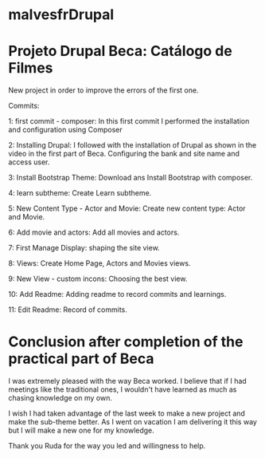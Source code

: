 # malvesfrDrupal

<h1>Projeto Drupal Beca: Catálogo de Filmes</h1>

<p> New project in order to improve the errors of the first one.</p>

Commits: 

1: first commit - composer:
In this first commit I performed the installation and configuration using Composer

2: Installing Drupal:
I followed with the installation of Drupal as shown in the video in the first part of Beca. Configuring the bank and site name and access user.

3: Install Bootstrap Theme:
Download ans Install Bootstrap with composer.

4: learn subtheme:
Create Learn subtheme.

5: New Content Type - Actor and Movie:
Create new content type: Actor and Movie.

6: Add movie and actors:
Add all movies and actors.

7: First Manage Display:
shaping the site view.

8: Views:
Create Home Page, Actors and Movies views.

9: New View - custom incons:
Choosing the best view.

10: Add Readme:
Adding readme to record commits and learnings. 

11: Edit Readme:
Record of commits.

<h1>Conclusion after completion of the practical part of Beca</h1>

I was extremely pleased with the way Beca worked. I believe that if I had meetings like the traditional ones, I wouldn't have learned as much as chasing knowledge on my own.

I wish I had taken advantage of the last week to make a new project and make the sub-theme better. As I went on vacation I am delivering it this way but I will make a new one for my knowledge.

Thank you Ruda for the way you led and willingness to help.
